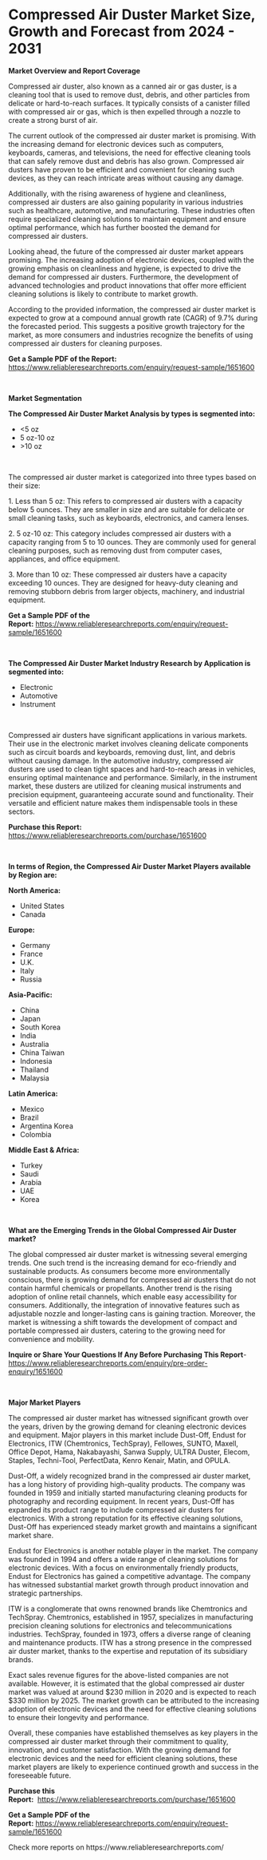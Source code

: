 <p><h1>Compressed Air Duster Market Size, Growth and Forecast from 2024 - 2031</h1></p><p><strong>Market Overview and Report Coverage</strong></p>
<p><p>Compressed air duster, also known as a canned air or gas duster, is a cleaning tool that is used to remove dust, debris, and other particles from delicate or hard-to-reach surfaces. It typically consists of a canister filled with compressed air or gas, which is then expelled through a nozzle to create a strong burst of air.</p><p>The current outlook of the compressed air duster market is promising. With the increasing demand for electronic devices such as computers, keyboards, cameras, and televisions, the need for effective cleaning tools that can safely remove dust and debris has also grown. Compressed air dusters have proven to be efficient and convenient for cleaning such devices, as they can reach intricate areas without causing any damage.</p><p>Additionally, with the rising awareness of hygiene and cleanliness, compressed air dusters are also gaining popularity in various industries such as healthcare, automotive, and manufacturing. These industries often require specialized cleaning solutions to maintain equipment and ensure optimal performance, which has further boosted the demand for compressed air dusters.</p><p>Looking ahead, the future of the compressed air duster market appears promising. The increasing adoption of electronic devices, coupled with the growing emphasis on cleanliness and hygiene, is expected to drive the demand for compressed air dusters. Furthermore, the development of advanced technologies and product innovations that offer more efficient cleaning solutions is likely to contribute to market growth.</p><p>According to the provided information, the compressed air duster market is expected to grow at a compound annual growth rate (CAGR) of 9.7% during the forecasted period. This suggests a positive growth trajectory for the market, as more consumers and industries recognize the benefits of using compressed air dusters for cleaning purposes.</p></p>
<p><strong>Get a Sample PDF of the Report:</strong> <a href="https://www.reliableresearchreports.com/enquiry/request-sample/1651600">https://www.reliableresearchreports.com/enquiry/request-sample/1651600</a></p>
<p>&nbsp;</p>
<p><strong>Market Segmentation</strong></p>
<p><strong>The Compressed Air Duster Market Analysis by types is segmented into:</strong></p>
<p><ul><li><5 oz</li><li>5 oz-10 oz</li><li>>10 oz</li></ul></p>
<p>&nbsp;</p>
<p><p>The compressed air duster market is categorized into three types based on their size: </p><p>1. Less than 5 oz: This refers to compressed air dusters with a capacity below 5 ounces. They are smaller in size and are suitable for delicate or small cleaning tasks, such as keyboards, electronics, and camera lenses.</p><p>2. 5 oz-10 oz: This category includes compressed air dusters with a capacity ranging from 5 to 10 ounces. They are commonly used for general cleaning purposes, such as removing dust from computer cases, appliances, and office equipment.</p><p>3. More than 10 oz: These compressed air dusters have a capacity exceeding 10 ounces. They are designed for heavy-duty cleaning and removing stubborn debris from larger objects, machinery, and industrial equipment.</p></p>
<p><strong>Get a Sample PDF of the Report:</strong>&nbsp;<a href="https://www.reliableresearchreports.com/enquiry/request-sample/1651600">https://www.reliableresearchreports.com/enquiry/request-sample/1651600</a></p>
<p>&nbsp;</p>
<p><strong>The Compressed Air Duster Market Industry Research by Application is segmented into:</strong></p>
<p><ul><li>Electronic</li><li>Automotive</li><li>Instrument</li></ul></p>
<p>&nbsp;</p>
<p><p>Compressed air dusters have significant applications in various markets. Their use in the electronic market involves cleaning delicate components such as circuit boards and keyboards, removing dust, lint, and debris without causing damage. In the automotive industry, compressed air dusters are used to clean tight spaces and hard-to-reach areas in vehicles, ensuring optimal maintenance and performance. Similarly, in the instrument market, these dusters are utilized for cleaning musical instruments and precision equipment, guaranteeing accurate sound and functionality. Their versatile and efficient nature makes them indispensable tools in these sectors.</p></p>
<p><strong>Purchase this Report:</strong>&nbsp; <a href="https://www.reliableresearchreports.com/purchase/1651600">https://www.reliableresearchreports.com/purchase/1651600</a></p>
<p>&nbsp;</p>
<p><strong>In terms of Region, the Compressed Air Duster Market Players available by Region are:</strong></p>
<p>
    <p> <strong> North America: </strong>
        <ul>
            <li>United States</li>
            <li>Canada</li>
        </ul>
        </p> 
    <p> <strong> Europe: </strong>
        <ul>
            <li>Germany</li>
            <li>France</li>
            <li>U.K.</li>
            <li>Italy</li>
            <li>Russia</li>
        </ul>
        </p> 
    <p> <strong> Asia-Pacific: </strong>
        <ul>
            <li>China</li>
            <li>Japan</li>
            <li>South Korea</li>
            <li>India</li>
            <li>Australia</li>
            <li>China Taiwan</li>
            <li>Indonesia</li>
            <li>Thailand</li>
            <li>Malaysia</li>
        </ul>
        </p> 
    <p> <strong> Latin America: </strong>
        <ul>
            <li>Mexico</li>
            <li>Brazil</li>
            <li>Argentina Korea</li>
            <li>Colombia</li>
        </ul>
        </p> 
    <p> <strong> Middle East & Africa: </strong>
        <ul>
            <li>Turkey</li>
            <li>Saudi</li>
            <li>Arabia</li>
            <li>UAE</li>
            <li>Korea</li>
        </ul>
    </p>
    </p>
<p>&nbsp;</p>
<p><strong>What are the Emerging Trends in the Global Compressed Air Duster market?</strong></p>
<p><p>The global compressed air duster market is witnessing several emerging trends. One such trend is the increasing demand for eco-friendly and sustainable products. As consumers become more environmentally conscious, there is growing demand for compressed air dusters that do not contain harmful chemicals or propellants. Another trend is the rising adoption of online retail channels, which enable easy accessibility for consumers. Additionally, the integration of innovative features such as adjustable nozzle and longer-lasting cans is gaining traction. Moreover, the market is witnessing a shift towards the development of compact and portable compressed air dusters, catering to the growing need for convenience and mobility.</p></p>
<p><strong>Inquire or Share Your Questions If Any Before Purchasing This Report</strong>- <a href="https://www.reliableresearchreports.com/enquiry/pre-order-enquiry/1651600">https://www.reliableresearchreports.com/enquiry/pre-order-enquiry/1651600</a></p>
<p>&nbsp;</p>
<p><strong>Major Market Players</strong></p>
<p><p>The compressed air duster market has witnessed significant growth over the years, driven by the growing demand for cleaning electronic devices and equipment. Major players in this market include Dust-Off, Endust for Electronics, ITW (Chemtronics, TechSpray), Fellowes, SUNTO, Maxell, Office Depot, Hama, Nakabayashi, Sanwa Supply, ULTRA Duster, Elecom, Staples, Techni-Tool, PerfectData, Kenro Kenair, Matin, and OPULA.</p><p>Dust-Off, a widely recognized brand in the compressed air duster market, has a long history of providing high-quality products. The company was founded in 1959 and initially started manufacturing cleaning products for photography and recording equipment. In recent years, Dust-Off has expanded its product range to include compressed air dusters for electronics. With a strong reputation for its effective cleaning solutions, Dust-Off has experienced steady market growth and maintains a significant market share.</p><p>Endust for Electronics is another notable player in the market. The company was founded in 1994 and offers a wide range of cleaning solutions for electronic devices. With a focus on environmentally friendly products, Endust for Electronics has gained a competitive advantage. The company has witnessed substantial market growth through product innovation and strategic partnerships.</p><p>ITW is a conglomerate that owns renowned brands like Chemtronics and TechSpray. Chemtronics, established in 1957, specializes in manufacturing precision cleaning solutions for electronics and telecommunications industries. TechSpray, founded in 1973, offers a diverse range of cleaning and maintenance products. ITW has a strong presence in the compressed air duster market, thanks to the expertise and reputation of its subsidiary brands.</p><p>Exact sales revenue figures for the above-listed companies are not available. However, it is estimated that the global compressed air duster market was valued at around $230 million in 2020 and is expected to reach $330 million by 2025. The market growth can be attributed to the increasing adoption of electronic devices and the need for effective cleaning solutions to ensure their longevity and performance.</p><p>Overall, these companies have established themselves as key players in the compressed air duster market through their commitment to quality, innovation, and customer satisfaction. With the growing demand for electronic devices and the need for efficient cleaning solutions, these market players are likely to experience continued growth and success in the foreseeable future.</p></p>
<p><strong>Purchase this Report:</strong>&nbsp;&nbsp;<a href="https://www.reliableresearchreports.com/purchase/1651600">https://www.reliableresearchreports.com/purchase/1651600</a></p>
<p></p>
<p><strong>Get a Sample PDF of the Report:</strong>&nbsp;<a href="https://www.reliableresearchreports.com/enquiry/request-sample/1651600">https://www.reliableresearchreports.com/enquiry/request-sample/1651600</a></p>
<p>Check more reports on https://www.reliableresearchreports.com/</p>